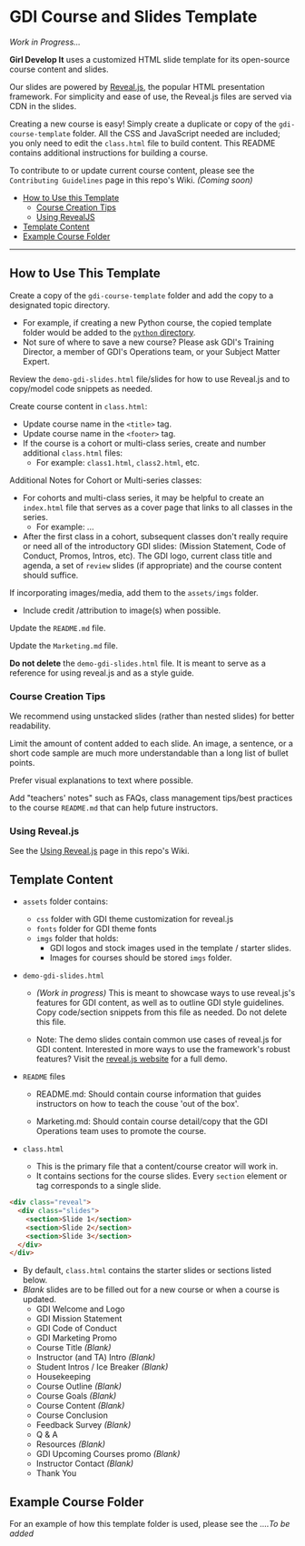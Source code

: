 # GDI Course and Slides Template

*Work in Progress...*

**Girl Develop It** uses a customized HTML slide template for its open-source course content and slides.

Our slides are powered by [Reveal.js](https://revealjs.com/), the popular HTML presentation framework. For simplicity and ease of use, the Reveal.js files are served via CDN in the slides.

Creating a new course is easy! Simply create a duplicate or copy of the `gdi-course-template` folder. All the CSS and JavaScript needed are included; you only need to edit the `class.html` file to build content. This README contains additional instructions for building a course.

To contribute to or update current course content, please see the `Contributing Guidelines` page in this repo's Wiki. _(Coming soon)_

- [How to Use this Template](#how-to-use-this-template)
  + [Course Creation Tips](#course-creation-tips)
  + [Using RevealJS](#using-revealjs)
- [Template Content](#template-content)
- [Example Course Folder](#example-course-folder)

<hr>

## How to Use This Template

Create a copy of the `gdi-course-template` folder and add the copy to a designated topic directory.
  * For example, if creating a new Python course, the copied template folder would be added to the [`python` directory](https://github.com/girldevelopit/gdi-curriculum/tree/main/python).
  * Not sure of where to save a new course? Please ask GDI's Training Director, a member of GDI's Operations team, or your Subject Matter Expert.

Review the `demo-gdi-slides.html` file/slides for how to use Reveal.js and to copy/model code snippets as needed.

Create course content in `class.html`:
  * Update course name in the `<title>` tag.
  * Update course name in the `<footer>` tag.
  * If the course is a cohort or multi-class series, create and number additional `class.html` files:
    * For example: `class1.html`, `class2.html`, etc.

Additional Notes for Cohort or Multi-series classes:
  * For cohorts and multi-class series, it may be helpful to create an `index.html` file that serves as a cover page that links to all classes in the series.
    * For example: ...
  * After the first class in a cohort, subsequent classes don't really require or need all of the introductory GDI slides: (Mission Statement, Code of Conduct, Promos, Intros, etc). The GDI logo, current class title and agenda, a set of `review` slides (if appropriate) and the course content should suffice.

If incorporating images/media, add them to the `assets/imgs` folder.
  * Include credit /attribution to image(s) when possible.

Update the `README.md` file.

Update the `Marketing.md` file.

**Do not delete** the `demo-gdi-slides.html` file. It is meant to serve as a reference for using reveal.js and as a style guide.

### Course Creation Tips

We recommend using unstacked slides (rather than nested slides) for better readability.

Limit the amount of content added to each slide. An image, a sentence, or a short code sample are much more understandable than a long list of bullet points.

Prefer visual explanations to text where possible.

Add "teachers' notes" such as FAQs, class management tips/best practices to the course `README.md` that can help future instructors.

### Using Reveal.js

See the [Using Reveal.js](https://github.com/girldevelopit/gdi-curriculum/wiki/Using-Reveal.js) page in this repo's Wiki.

## Template Content

* `assets` folder contains:
  * `css` folder with GDI theme customization for reveal.js
  * `fonts` folder for GDI theme fonts
  * `imgs` folder that holds:
    * GDI logos and stock images used in the template / starter slides.
    * Images for courses should be stored `imgs` folder.

* `demo-gdi-slides.html`
  * *(Work in progress)* This is meant to showcase ways to use reveal.js's features for GDI content, as well as to outline GDI style guidelines. Copy code/section snippets from this file as needed. Do not delete this file.

  * Note: The demo slides contain common use cases of reveal.js for GDI content. Interested in more ways to use the framework's robust features? Visit the [reveal.js website](https://revealjs.com/) for a full demo.

* `README` files
  * README.md: Should contain course information that guides instructors on how to teach the couse 'out of the box'.

  * Marketing.md: Should contain course detail/copy that the GDI Operations team uses to promote the course. 

* `class.html`
  * This is the primary file that a content/course creator will work in.
  * It contains sections for the course slides. Every `section` element or tag corresponds to a single slide.
  
```html
<div class="reveal">
  <div class="slides"> 
    <section>Slide 1</section>
    <section>Slide 2</section>
    <section>Slide 3</section>
  </div>
</div>
```
  * By default, `class.html` contains the starter slides or sections listed below. 
  * *Blank* slides are to be filled out for a new course or when a course is updated.
    * GDI Welcome and Logo
    * GDI Mission Statement
    * GDI Code of Conduct
    * GDI Marketing Promo
    * Course Title *(Blank)*
    * Instructor (and TA) Intro *(Blank)*
    * Student Intros / Ice Breaker *(Blank)*
    * Housekeeping
    * Course Outline *(Blank)*
    * Course Goals *(Blank)*
    * Course Content *(Blank)*
    * Course Conclusion
    * Feedback Survey *(Blank)*
    * Q & A
    * Resources *(Blank)*
    * GDI Upcoming Courses promo *(Blank)*
    * Instructor Contact *(Blank)*
    * Thank You


## Example Course Folder

For an example of how this template folder is used, please see the ....*To be added*
